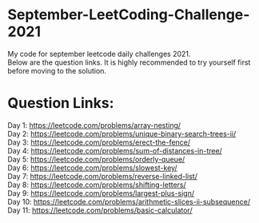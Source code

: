 # September-LeetCoding-Challenge-2021
My code for september leetcode daily challenges 2021.                                                                                                                               
Below are the question links. It is highly recommended to try yourself first before moving to the solution.

# Question Links:
Day 1: https://leetcode.com/problems/array-nesting/                                                                                                                                 
Day 2: https://leetcode.com/problems/unique-binary-search-trees-ii/                                                                                                                 
Day 3: https://leetcode.com/problems/erect-the-fence/                                                                                                                               
Day 4: https://leetcode.com/problems/sum-of-distances-in-tree/                                                                                                                    
Day 5: https://leetcode.com/problems/orderly-queue/                                                                                                                                 
Day 6: https://leetcode.com/problems/slowest-key/                                                                                                                                   
Day 7: https://leetcode.com/problems/reverse-linked-list/                                                                                                                         
Day 8: https://leetcode.com/problems/shifting-letters/                                                                                                                            
Day 9: https://leetcode.com/problems/largest-plus-sign/                                                                                                                           
Day 10: https://leetcode.com/problems/arithmetic-slices-ii-subsequence/                                                                                                            
Day 11: https://leetcode.com/problems/basic-calculator/
